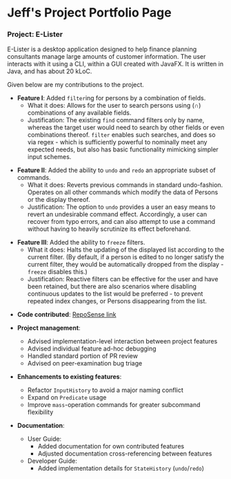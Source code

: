 # Jeff's Project Portfolio Page
### Project: E-Lister

E-Lister is a desktop application designed to help finance planning consultants manage large amounts of customer information. The user interacts with it using a CLI, within a GUI created with JavaFX. It is written in Java, and has about 20 kLoC.

Given below are my contributions to the project.

* **Feature I**: Added `filter`ing for persons by a combination of fields.
  * What it does: Allows for the user to search persons using (∩) combinations of any available fields.
  * Justification: The existing `find` command filters only by name, whereas the target user would need to search by other fields or even combinations thereof.
  `filter` enables such searches, and does so via regex - which is sufficiently powerful to nominally meet any expected needs, but also has basic functionality mimicking simpler input schemes.
<!--  * Highlights: TBD -->


* **Feature II**: Added the ability to `undo` and `redo` an appropriate subset of commands.
  * What it does: Reverts previous commands in standard undo-fashion. Operates on all other commands which modify the data of Persons or the display thereof.
  * Justification: The option to `undo` provides a user an easy means to revert an undesirable command effect.
  Accordingly, a user can recover from typo errors, and can also attempt to use a command without having to heavily scrutinize its effect beforehand.
<!--  * Highlights: TBD -->


* **Feature III**: Added the ability to `freeze` filters.
  * What it does: Halts the updating of the displayed list according to the current filter. (By default, if a person is edited to no longer satisfy the current filter, they would be automatically dropped from the display - `freeze` disables this.)
  * Justification: Reactive filters can be effective for the user and have been retained, but there are also scenarios where
  disabling continuous updates to the list would be preferred - to prevent repeated index changes, or Persons disappearing from the list.
<!--  * Highlights: TBD -->


* **Code contributed**: [RepoSense link](https://nus-cs2103-ay2223s2.github.io/tp-dashboard/?search=T17-3&sort=groupTitle&sortWithin=totalCommits%20dsc&timeframe=commit&mergegroup=&groupSelect=groupByRepos&breakdown=true&checkedFileTypes=docs~functional-code~test-code~other&since=2023-02-17)


* **Project management**:
  * Advised implementation-level interaction between project features
  * Advised individual feature ad-hoc debugging
  * Handled standard portion of PR review
  * Advised on peer-examination bug triage


* **Enhancements to existing features**:
  * Refactor `InputHistory` to avoid a major naming conflict
  * Expand on `Predicate` usage
  * Improve `mass`-operation commands for greater subcommand flexibility


* **Documentation**:
  * User Guide:
    * Added documentation for own contributed features
    * Adjusted documentation cross-referencing between features
  * Developer Guide:
    * Added implementation details for `StateHistory` (`undo`/`redo`)

<!--
* **Community**:
  * TBD


* **Tools**:
  * TBD
-->
